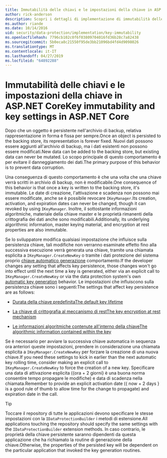```yaml
---
title: Immutabilità delle chiavi e le impostazioni della chiave in ASP.NET Core
author: rick-anderson
description: Scopri i dettagli di implementazione di immutabilità delle chiavi di protezione dei dati di ASP.NET Core le API.
ms.author: riande
ms.date: 10/14/2016
uid: security/data-protection/implementation/key-immutability
ms.openlocfilehash: 7796cb102c0f6f03809704016fd36b28c7a82438
ms.sourcegitcommit: 5b0eca8c21550f95de3bb21096bd4fd4d9098026
ms.translationtype: MT
ms.contentlocale: it-IT
ms.lasthandoff: 04/27/2019
ms.locfileid: "64892288"
---
```

# <a name="key-immutability-and-key-settings-in-aspnet-core"></a><span data-ttu-id="a5b26-103">Immutabilità delle chiavi e le impostazioni della chiave in ASP.NET Core</span><span class="sxs-lookup"><span data-stu-id="a5b26-103">Key immutability and key settings in ASP.NET Core</span></span>

<span data-ttu-id="a5b26-104">Dopo che un oggetto è persistente nell'archivio di backup, relativa rappresentazione in forma è fissa per sempre.</span><span class="sxs-lookup"><span data-stu-id="a5b26-104">Once an object is persisted to the backing store, its representation is forever fixed.</span></span> <span data-ttu-id="a5b26-105">Nuovi dati possono essere aggiunti all'archivio di backup, ma i dati esistenti non possono essere modificati.</span><span class="sxs-lookup"><span data-stu-id="a5b26-105">New data can be added to the backing store, but existing data can never be mutated.</span></span> <span data-ttu-id="a5b26-106">Lo scopo principale di questo comportamento è per evitare il danneggiamento dei dati.</span><span class="sxs-lookup"><span data-stu-id="a5b26-106">The primary purpose of this behavior is to prevent data corruption.</span></span>

<span data-ttu-id="a5b26-107">Una conseguenza di questo comportamento è che una volta che una chiave verrà scritti in archivio di backup, non è modificabile.</span><span class="sxs-lookup"><span data-stu-id="a5b26-107">One consequence of this behavior is that once a key is written to the backing store, it's immutable.</span></span> <span data-ttu-id="a5b26-108">Le date di creazione, l'attivazione e scadenza non possono mai essere modificate, anche se è possibile revocare `IKeyManager`.</span><span class="sxs-lookup"><span data-stu-id="a5b26-108">Its creation, activation, and expiration dates can never be changed, though it can revoked by using `IKeyManager`.</span></span> <span data-ttu-id="a5b26-109">Inoltre, il sottostante informazioni algoritmiche, materiale della chiave master e le proprietà rimanenti della crittografia dei dati anche sono modificabili.</span><span class="sxs-lookup"><span data-stu-id="a5b26-109">Additionally, its underlying algorithmic information, master keying material, and encryption at rest properties are also immutable.</span></span>

<span data-ttu-id="a5b26-110">Se lo sviluppatore modifica qualsiasi impostazione che influisce sulla persistenza chiave, tali modifiche non verranno esaminate effetto fino alla successiva esecuzione verrà generata una chiave, tramite una chiamata esplicita a `IKeyManager.CreateNewKey` o tramite i dati protezione del sistema proprio [chiave automatico generazione](xref:security/data-protection/implementation/key-management#data-protection-implementation-key-management) comportamento.</span><span class="sxs-lookup"><span data-stu-id="a5b26-110">If the developer changes any setting that affects key persistence, those changes won't go into effect until the next time a key is generated, either via an explicit call to `IKeyManager.CreateNewKey` or via the data protection system's own [automatic key generation](xref:security/data-protection/implementation/key-management#data-protection-implementation-key-management) behavior.</span></span> <span data-ttu-id="a5b26-111">Le impostazioni che influiscono sulla persistenza chiave sono i seguenti:</span><span class="sxs-lookup"><span data-stu-id="a5b26-111">The settings that affect key persistence are as follows:</span></span>

* [<span data-ttu-id="a5b26-112">Durata della chiave predefinita</span><span class="sxs-lookup"><span data-stu-id="a5b26-112">The default key lifetime</span></span>](xref:security/data-protection/implementation/key-management#data-protection-implementation-key-management)

* [<span data-ttu-id="a5b26-113">La chiave di crittografia al meccanismo di rest</span><span class="sxs-lookup"><span data-stu-id="a5b26-113">The key encryption at rest mechanism</span></span>](xref:security/data-protection/implementation/key-encryption-at-rest)

* [<span data-ttu-id="a5b26-114">Le informazioni algoritmiche contenute all'interno della chiave</span><span class="sxs-lookup"><span data-stu-id="a5b26-114">The algorithmic information contained within the key</span></span>](xref:security/data-protection/configuration/overview#changing-algorithms-with-usecryptographicalgorithms)

<span data-ttu-id="a5b26-115">Se è necessario per avviare la successiva chiave automatica in sequenza ora anteriori queste impostazioni, prendere in considerazione una chiamata esplicita a `IKeyManager.CreateNewKey` per forzare la creazione di una nuova chiave.</span><span class="sxs-lookup"><span data-stu-id="a5b26-115">If you need these settings to kick in earlier than the next automatic key rolling time, consider making an explicit call to `IKeyManager.CreateNewKey` to force the creation of a new key.</span></span> <span data-ttu-id="a5b26-116">Specificare una data di attivazione esplicita ({ora + 2 giorni} è una buona norma consentire tempo propagare le modifiche) e data di scadenza nella chiamata.</span><span class="sxs-lookup"><span data-stu-id="a5b26-116">Remember to provide an explicit activation date ({ now + 2 days } is a good rule of thumb to allow time for the change to propagate) and expiration date in the call.</span></span>

>[!TIP]
> <span data-ttu-id="a5b26-117">Toccare il repository di tutte le applicazioni devono specificare le stesse impostazioni con la `IDataProtectionBuilder` i metodi di estensione.</span><span class="sxs-lookup"><span data-stu-id="a5b26-117">All applications touching the repository should specify the same settings with the `IDataProtectionBuilder` extension methods.</span></span> <span data-ttu-id="a5b26-118">In caso contrario, le proprietà della chiave persistente saranno dipendenti da questa applicazione che ha richiamato la routine di generazione della chiave.</span><span class="sxs-lookup"><span data-stu-id="a5b26-118">Otherwise, the properties of the persisted key will be dependent on the particular application that invoked the key generation routines.</span></span>

